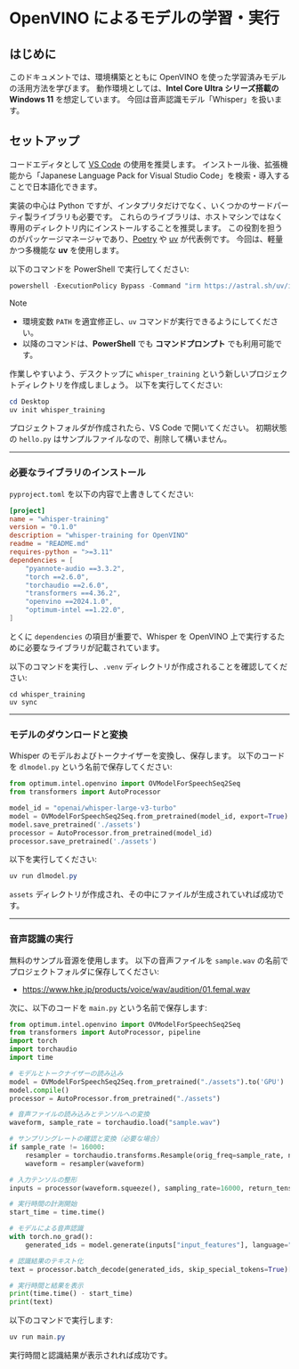 # OpenVINO によるモデルの学習・実行

## はじめに

このドキュメントでは、環境構築とともに OpenVINO を使った学習済みモデルの活用方法を学びます。
動作環境としては、**Intel Core Ultra シリーズ搭載の Windows 11** を想定しています。
今回は音声認識モデル「Whisper」を扱います。

## セットアップ

コードエディタとして [VS Code][] の使用を推奨します。
インストール後、拡張機能から「Japanese Language Pack for Visual Studio Code」を検索・導入することで日本語化できます。

実装の中心は Python ですが、インタプリタだけでなく、いくつかのサードパーティ製ライブラリも必要です。
これらのライブラリは、ホストマシンではなく専用のディレクトリ内にインストールすることを推奨します。
この役割を担うのがパッケージマネージャであり、[Poetry][] や [uv][] が代表例です。
今回は、軽量かつ多機能な **uv** を使用します。

以下のコマンドを PowerShell で実行してください:

```powershell
powershell -ExecutionPolicy Bypass -Command "irm https://astral.sh/uv/install.ps1 | iex"
```

> [!NOTE]
> - 環境変数 `PATH` を適宜修正し、`uv` コマンドが実行できるようにしてください。
> - 以降のコマンドは、**PowerShell** でも **コマンドプロンプト** でも利用可能です。

作業しやすいよう、デスクトップに `whisper_training` という新しいプロジェクトディレクトリを作成しましょう。
以下を実行してください:

```powershell
cd Desktop
uv init whisper_training
```

プロジェクトフォルダが作成されたら、VS Code で開いてください。
初期状態の `hello.py` はサンプルファイルなので、削除して構いません。

---

### 必要なライブラリのインストール

`pyproject.toml` を以下の内容で上書きしてください:

```toml
[project]
name = "whisper-training"
version = "0.1.0"
description = "whisper-training for OpenVINO"
readme = "README.md"
requires-python = ">=3.11"
dependencies = [
    "pyannote-audio ==3.3.2",
    "torch ==2.6.0",
    "torchaudio ==2.6.0",
    "transformers ==4.36.2",
    "openvino ==2024.1.0",
    "optimum-intel ==1.22.0",
]
```

とくに `dependencies` の項目が重要で、Whisper を OpenVINO 上で実行するために必要なライブラリが記載されています。

以下のコマンドを実行し、`.venv` ディレクトリが作成されることを確認してください:

```
cd whisper_training
uv sync
```

---

### モデルのダウンロードと変換

Whisper のモデルおよびトークナイザーを変換し、保存します。
以下のコードを `dlmodel.py` という名前で保存してください:

```python
from optimum.intel.openvino import OVModelForSpeechSeq2Seq
from transformers import AutoProcessor

model_id = "openai/whisper-large-v3-turbo"
model = OVModelForSpeechSeq2Seq.from_pretrained(model_id, export=True)
model.save_pretrained('./assets')
processor = AutoProcessor.from_pretrained(model_id)
processor.save_pretrained('./assets')
```

以下を実行してください:

```powershell
uv run dlmodel.py
```

`assets` ディレクトリが作成され、その中にファイルが生成されていれば成功です。

---

### 音声認識の実行

無料のサンプル音源を使用します。
以下の音声ファイルを `sample.wav` の名前でプロジェクトフォルダに保存してください:

- https://www.hke.jp/products/voice/wav/audition/01.femal.wav

次に、以下のコードを `main.py` という名前で保存します:

```python
from optimum.intel.openvino import OVModelForSpeechSeq2Seq
from transformers import AutoProcessor, pipeline
import torch
import torchaudio
import time

# モデルとトークナイザーの読み込み
model = OVModelForSpeechSeq2Seq.from_pretrained("./assets").to('GPU')
model.compile()
processor = AutoProcessor.from_pretrained("./assets")

# 音声ファイルの読み込みとテンソルへの変換
waveform, sample_rate = torchaudio.load("sample.wav")

# サンプリングレートの確認と変換（必要な場合）
if sample_rate != 16000:
    resampler = torchaudio.transforms.Resample(orig_freq=sample_rate, new_freq=16000)
    waveform = resampler(waveform)

# 入力テンソルの整形
inputs = processor(waveform.squeeze(), sampling_rate=16000, return_tensors="pt")

# 実行時間の計測開始
start_time = time.time()

# モデルによる音声認識
with torch.no_grad():
    generated_ids = model.generate(inputs["input_features"], language="ja")

# 認識結果のテキスト化
text = processor.batch_decode(generated_ids, skip_special_tokens=True)[0]

# 実行時間と結果を表示
print(time.time() - start_time)
print(text)
```

以下のコマンドで実行します:

```powershell
uv run main.py
```

実行時間と認識結果が表示されれば成功です。

[VS Code]: https://code.visualstudio.com/
[Poetry]: https://python-poetry.org/
[uv]: https://docs.astral.sh/uv/
